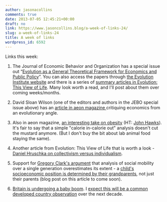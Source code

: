 ```yaml
---
author: jasonacollins
comments: true
date: 2013-07-05 12:45:21+00:00
draft: no
link: https://www.jasoncollins.blog/a-week-of-links-24/
slug: a-week-of-links-24
title: A week of links
wordpress_id: 6592
---
```


Links this week:



	
  1. The Journal of Economic Behavior and Organization has a special issue out “[Evolution as a General Theoretical Framework for Economics and Public Policy](http://www.sciencedirect.com/science/journal/01672681/90/supp/S)”. You can also access the papers through [the Evolution Institute website](http://evolution-institute.org/jebo) and there is a series of [summary articles in Evolution: This View of Life](http://www.thisviewoflife.com/index.php/magazine/articles/evolution-and-economics-special-issue). Many look worth a read, and I'll post about them over coming weeks/months.

	
  2. David Sloan Wilson (one of the editors and authors in the JEBO special issue above) has an [article in aeon magazine ](http://www.aeonmagazine.com/living-together/how-evolution-can-reform-economics/)critiquing economics from an evolutionary angle.

	
  3. Also in aeon magazine, [an interesting take on obesity](http://www.aeonmagazine.com/being-human/david-berreby-obesity-era/) (HT: [John Hawks](http://johnhawks.net/weblog/reviews/health/obesity-complexity-2013.html)). It's fair to say that a simple "calorie in-calorie out" analysis doesn't cut the mustard anymore. (But I don't buy the bit about lab animal food staying the same).

	
  4. Another article from Evolution: This View of Life that is worth a look - [Daniel Hruschka on collectivism versus individualism](http://www.thisviewoflife.com/index.php/magazine/articles/1094/infections-institutions-and-life-histories-searching-for-the-origins-of-ind).

	
  5. Support for [Gregory Clark's argument](https://www.jasoncollins.blog/social-mobility-across-the-generations/) that analysis of social mobility over a single generation overestimates its extent - a [child's socioeconomic position is determined by their grandparents](http://www.bbc.co.uk/news/education-23101446), not just their parents (blog post on this article to come soon).

	
  6. [Britain is undergoing a baby boom](http://www.telegraph.co.uk/finance/economics/10155449/Britains-baby-boom-will-affect-our-economy-more-than-anything-Mark-Carney-does.html). I [expect this will be a common developed country observation](https://www.jasoncollins.blog/fertility-is-going-to-go-up/) over the next decade.


